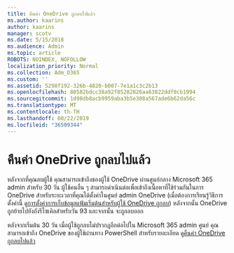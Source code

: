 ```yaml
---
title: คืนค่า OneDrive ถูกลบไปแล้ว
ms.author: kaarins
author: kaarins
manager: scotv
ms.date: 5/15/2018
ms.audience: Admin
ms.topic: article
ROBOTS: NOINDEX, NOFOLLOW
localization_priority: Normal
ms.collection: Adm_O365
ms.custom: ''
ms.assetid: 5298f192-326b-4820-b007-7e1a1c3c2b13
ms.openlocfilehash: 80582bdcc38a92f85282826aa63822ddf0cb1994
ms.sourcegitcommit: 1d98db8acb9959aba3b5e308a567ade6b62da56c
ms.translationtype: MT
ms.contentlocale: th-TH
ms.lasthandoff: 08/22/2019
ms.locfileid: "36509344"
---
```

# <a name="restore-a-deleted-onedrive"></a>คืนค่า OneDrive ถูกลบไปแล้ว

หลังจากที่คุณลบผู้ใช้ คุณสามารถเข้าถึงของผู้ใช้ OneDrive ผ่านศูนย์กลาง Microsoft 365 admin สำหรับ 30 วัน ผู้ใช้คนอื่น ๆ สามารถดำเนินต่อเพื่อเข้าถึงเนื้อหาที่ใช้ร่วมกันในการ OneDrive สำหรับระยะเวลาที่คุณได้ตั้งค่าในศูนย์ admin OneDrive (เมื่อต้องการเรียนรู้วิธีการตั้งค่านี้ ดู[การตั้งค่าการเก็บข้อมูลแฟ้มเริ่มต้นสำหรับผู้ใช้ OneDrive ถูกลบ](https://go.microsoft.com/fwlink/?linkid=874267)) หลังจากนั้น OneDrive ถูกย้ายไปยังถังรีไซเคิลสำหรับวัน 93 และจากนั้น จะถูกลบออก
  
หลังจากเริ่มต้น 30 วัน เมื่อผู้ใช้ถูกลบไม่ปรากฏอีกต่อไปใน Microsoft 365 admin ศูนย์ คุณสามารถเข้าถึง OneDrive ของผู้ใช้ผ่านทาง PowerShell สำหรับรายละเอียด ดู[คืนค่า OneDrive ถูกลบไปแล้ว](https://go.microsoft.com/fwlink/?linkid=874269)
  

